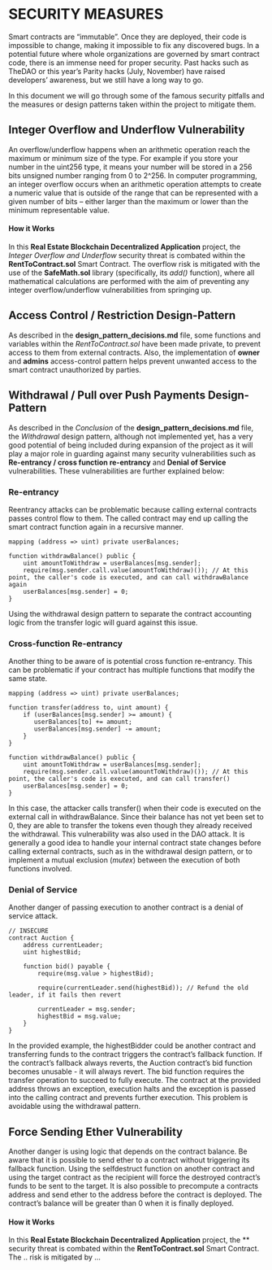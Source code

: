 # SECURITY MEASURES
Smart contracts are “immutable”. Once they are deployed, their code is impossible to change, making it impossible to fix any discovered bugs. In a potential future where whole organizations are governed by smart contract code, there is an immense need for proper security. Past hacks such as TheDAO or this year’s Parity hacks (July, November) have raised developers’ awareness, but we still have a long way to go.


In this document we will go through some of the famous security pitfalls and the measures or design patterns taken within the project to mitigate them.


## Integer Overflow and Underflow Vulnerability
An overflow/underflow happens when an arithmetic operation reach the maximum or minimum size of the type. For example if you store your number in the uint256  type, it means your number will be stored in a 256 bits unsigned number ranging from 0 to 2^256. In computer programming, an integer overflow occurs when an arithmetic operation attempts to create a numeric value that is outside of the range that can be represented with a given number of bits – either larger than the maximum or lower than the minimum representable value.


#### How it Works
In this **Real Estate Blockchain Decentralized Application** project, the *Integer Overflow and Underflow* security threat is combated within the **RentToContract.sol** Smart Contract. The overflow risk is mitigated with the use of the **SafeMath.sol** library (specifically, its *add()* function), where all mathematical calculations are performed with the aim of preventing any integer overflow/underflow vulnerabilities from springing up.


## Access Control / Restriction Design-Pattern
As described in the **design_pattern_decisions.md** file, some functions and variables within the *RentToContract.sol* have been made private, to prevent access to them from external contracts. Also, the implementation of **owner** and **admins** access-control pattern helps prevent unwanted access to the smart contract unauthorized by parties.


## Withdrawal / Pull over Push Payments Design-Pattern
As described in the *Conclusion* of the **design_pattern_decisions.md** file, the *Withdrawal* design pattern, although not implemented yet, has a very good potential of being included during expansion of the project as it will play a major role in guarding against many security vulnerabilities such as **Re-entrancy / cross function re-entrancy** and **Denial of Service** vulnerabilities. These vulnerabilities are further explained below:

### Re-entrancy
Reentrancy attacks can be problematic because calling external contracts passes control flow to them. The called contract may end up calling the smart contract function again in a recursive manner. 
```
mapping (address => uint) private userBalances;

function withdrawBalance() public {
    uint amountToWithdraw = userBalances[msg.sender];
    require(msg.sender.call.value(amountToWithdraw)()); // At this point, the caller's code is executed, and can call withdrawBalance again
    userBalances[msg.sender] = 0;
}
```
Using the withdrawal design pattern to separate the contract accounting logic from the transfer logic will guard against this issue.

### Cross-function Re-entrancy
Another thing to be aware of is potential cross function re-entrancy. This can be problematic if your contract has multiple functions that modify the same state.
```
mapping (address => uint) private userBalances;

function transfer(address to, uint amount) {
    if (userBalances[msg.sender] >= amount) {
       userBalances[to] += amount;
       userBalances[msg.sender] -= amount;
    }
}

function withdrawBalance() public {
    uint amountToWithdraw = userBalances[msg.sender];
    require(msg.sender.call.value(amountToWithdraw)()); // At this point, the caller's code is executed, and can call transfer()
    userBalances[msg.sender] = 0;
}
```
In this case, the attacker calls transfer() when their code is executed on the external call in withdrawBalance. Since their balance has not yet been set to 0, they are able to transfer the tokens even though they already received the withdrawal. This vulnerability was also used in the DAO attack. It is generally a good idea to handle your internal contract state changes before calling external contracts, such as in the withdrawal design pattern, or to implement a mutual exclusion (*mutex*) between the execution of both functions involved.

### Denial of Service
Another danger of passing execution to another contract is a denial of service attack.
```
// INSECURE
contract Auction {
    address currentLeader;
    uint highestBid;

    function bid() payable {
        require(msg.value > highestBid);

        require(currentLeader.send(highestBid)); // Refund the old leader, if it fails then revert

        currentLeader = msg.sender;
        highestBid = msg.value;
    }
}
```
In the provided example, the highestBidder could be another contract and transferring funds to the contract triggers the contract’s fallback function. If the contract’s fallback always reverts, the Auction contract’s bid function becomes unusable - it will always revert. The bid function requires the transfer operation to succeed to fully execute. The contract at the provided address throws an exception, execution halts and the exception is passed into the calling contract and prevents further execution. This problem is avoidable using the withdrawal pattern.


## Force Sending Ether Vulnerability
Another danger is using logic that depends on the contract balance. Be aware that it is possible to send ether to a contract without triggering its fallback function. Using the selfdestruct function on another contract and using the target contract as the recipient will force the destroyed contract’s funds to be sent to the target. It is also possible to precompute a contracts address and send ether to the address before the contract is deployed. The contract’s balance will be greater than 0 when it is finally deployed.


#### How it Works
In this **Real Estate Blockchain Decentralized Application** project, the ** security threat is combated within the **RentToContract.sol** Smart Contract. The .. risk is mitigated by ...

